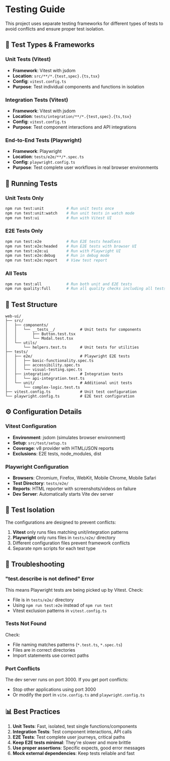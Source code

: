 # Testing Guide

This project uses separate testing frameworks for different types of tests to avoid conflicts and ensure proper test isolation.

## 🧪 Test Types & Frameworks

### Unit Tests (Vitest)
- **Framework**: Vitest with jsdom
- **Location**: `src/**/*.{test,spec}.{ts,tsx}`
- **Config**: `vitest.config.ts`
- **Purpose**: Test individual components and functions in isolation

### Integration Tests (Vitest)
- **Framework**: Vitest with jsdom
- **Location**: `tests/integration/**/*.{test,spec}.{ts,tsx}`
- **Config**: `vitest.config.ts`
- **Purpose**: Test component interactions and API integrations

### End-to-End Tests (Playwright)
- **Framework**: Playwright
- **Location**: `tests/e2e/**/*.spec.ts`
- **Config**: `playwright.config.ts`
- **Purpose**: Test complete user workflows in real browser environments

## 🚀 Running Tests

### Unit Tests Only
```bash
npm run test:unit          # Run unit tests once
npm run test:unit:watch    # Run unit tests in watch mode
npm run test:ui            # Run with Vitest UI
```

### E2E Tests Only
```bash
npm run test:e2e           # Run E2E tests headless
npm run test:e2e:headed    # Run E2E tests with browser UI
npm run test:e2e:ui        # Run with Playwright UI
npm run test:e2e:debug     # Run in debug mode
npm run test:e2e:report    # View test report
```

### All Tests
```bash
npm run test:all           # Run both unit and E2E tests
npm run quality:full       # Run all quality checks including all tests
```

## 📁 Test Structure

```
web-ui/
├── src/
│   ├── components/
│   │   └── __tests__/           # Unit tests for components
│   │       ├── Button.test.tsx
│   │       └── Modal.test.tsx
│   └── utils/
│       └── helpers.test.ts      # Unit tests for utilities
├── tests/
│   ├── e2e/                     # Playwright E2E tests
│   │   ├── basic-functionality.spec.ts
│   │   ├── accessibility.spec.ts
│   │   └── visual-testing.spec.ts
│   ├── integration/             # Integration tests
│   │   └── api-integration.test.ts
│   └── unit/                    # Additional unit tests
│       └── complex-logic.test.ts
├── vitest.config.ts             # Unit test configuration
└── playwright.config.ts         # E2E test configuration
```

## ⚙️ Configuration Details

### Vitest Configuration
- **Environment**: jsdom (simulates browser environment)
- **Setup**: `src/test/setup.ts`
- **Coverage**: v8 provider with HTML/JSON reports
- **Exclusions**: E2E tests, node_modules, dist

### Playwright Configuration
- **Browsers**: Chromium, Firefox, WebKit, Mobile Chrome, Mobile Safari
- **Test Directory**: `tests/e2e/`
- **Reports**: HTML reporter with screenshots/videos on failure
- **Dev Server**: Automatically starts Vite dev server

## 🔧 Test Isolation

The configurations are designed to prevent conflicts:

1. **Vitest** only runs files matching unit/integration patterns
2. **Playwright** only runs files in `tests/e2e/` directory
3. Different configuration files prevent framework conflicts
4. Separate npm scripts for each test type

## 🐛 Troubleshooting

### "test.describe is not defined" Error
This means Playwright tests are being picked up by Vitest. Check:
- File is in `tests/e2e/` directory
- Using `npm run test:e2e` instead of `npm run test`
- Vitest exclusion patterns in `vitest.config.ts`

### Tests Not Found
Check:
- File naming matches patterns (`*.test.ts`, `*.spec.ts`)
- Files are in correct directories
- Import statements use correct paths

### Port Conflicts
The dev server runs on port 3000. If you get port conflicts:
- Stop other applications using port 3000
- Or modify the port in `vite.config.ts` and `playwright.config.ts`

## 📊 Best Practices

1. **Unit Tests**: Fast, isolated, test single functions/components
2. **Integration Tests**: Test component interactions, API calls
3. **E2E Tests**: Test complete user journeys, critical paths
4. **Keep E2E tests minimal**: They're slower and more brittle
5. **Use proper assertions**: Specific expects, good error messages
6. **Mock external dependencies**: Keep tests reliable and fast
